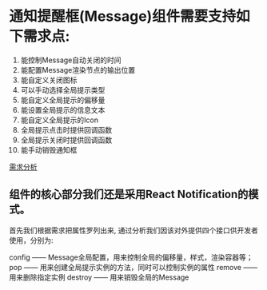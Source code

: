 # 通知提醒框(Message)组件需要支持如下需求点:

1. 能控制Message自动关闭的时间
2. 能配置Message渲染节点的输出位置
3. 能自定义关闭图标
4. 可以手动选择全局提示类型
5. 能自定义全局提示的偏移量
6. 能设置全局提示的信息文本
7. 能自定义全局提示的Icon
8. 全局提示点击时提供回调函数
9. 全局提示关闭时提供回调函数
10. 能手动销毁通知框

[需求分析](https://user-gold-cdn.xitu.io/2020/2/17/1705194e59b25bf3?imageslim)


## 组件的核心部分我们还是采用React Notification的模式。


首先我们根据需求把属性罗列出来, 通过分析我们因该对外提供四个接口供开发者使用，分别为:

config —— Message全局配置，用来控制全局的偏移量，样式，渲染容器等；
pop —— 用来创建全局提示实例的方法，同时可以控制实例的属性
remove —— 用来删除指定实例
destroy —— 用来销毁全局的Message